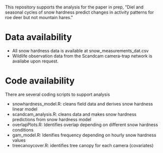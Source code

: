 This repository supports the analysis for the paper in prep, "Diel and seasonal cycles of snow hardness predict changes in activity patterns for roe deer but not mountain hares."

# Data availability 

- All snow hardness data is available at snow_measurements_dat.csv
- Wildlife observation data from the Scandcam camera-trap network is availabe upon request. 

# Code availability
  
There are several coding scripts to support analysis 
- snowhardness_model.R: cleans field data and derives snow hardness linear model
- scandcam_analysis.R: cleans data and makes snow hardness predictions from snow hardness model
- overlapPlots.R: Identifies overlap depending on different snow hardness conditions
- gam_model.R: Idenifies frequency depending on hourly snow hardness values
- treecanoycover.R: identifies tree canopy for each camera (covariates)
